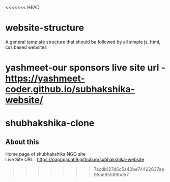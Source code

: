 <<<<<<< HEAD
# website-structure
A general template structure that should be followed by all simple js, html, css based websites


yashmeet-our sponsors live site url - 
https://yashmeet-coder.github.io/subhakshika-website/
=======
# shubhakshika-clone

## About this
Home page of shubhakshika NGO site \
Live Site URL : https://paprajapati9.github.io/subhakshika-website
>>>>>>> 7acdb127d6c5a40be74422637ea955e95599bd57
